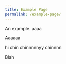 ```yaml
---
title: Example Page
permalink: /example-page/
---
```

An example. aaaa

Aaaaaa

hi chin chinnnnnyy chinnnn

Blah